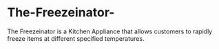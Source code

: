 # The-Freezeinator-
The Freezeinator is a Kitchen Appliance that allows customers to rapidly freeze items at different specified temperatures. 
